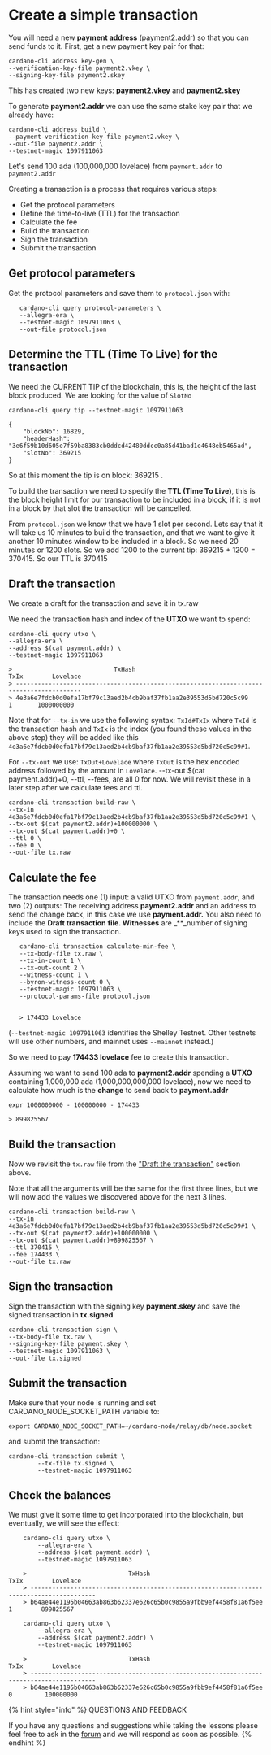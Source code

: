 # Create a simple transaction

You will need a new **payment address** \(payment2.addr\) so that you can send funds to it. First, get a new payment key pair for that:

```text
cardano-cli address key-gen \
--verification-key-file payment2.vkey \
--signing-key-file payment2.skey
```

This has created two new keys: **payment2.vkey** and **payment2.skey**

To generate **payment2.addr** we can use the same stake key pair that we already have:

```text
cardano-cli address build \
--payment-verification-key-file payment2.vkey \
--out-file payment2.addr \
--testnet-magic 1097911063
```

Let's send 100 ada (100,000,000 lovelace) from `payment.addr` to `payment2.addr`

Creating a transaction is a process that requires various steps:

* Get the protocol parameters
* Define the time-to-live \(TTL\) for the transaction
* Calculate the fee
* Build the transaction
* Sign the transaction
* Submit the transaction

## Get protocol parameters

Get the protocol parameters and save them to `protocol.json` with:

```text
   cardano-cli query protocol-parameters \
   --allegra-era \
   --testnet-magic 1097911063 \
   --out-file protocol.json
```

## Determine the TTL \(Time To Live\) for the transaction

We need the CURRENT TIP of the blockchain, this is, the height of the last block produced. We are looking for the value of `SlotNo`

```text
cardano-cli query tip --testnet-magic 1097911063

{
    "blockNo": 16829,
    "headerHash": "3e6f59b10d605e7f59ba8383cb0ddcd42480ddcc0a85d41bad1e4648eb5465ad",
    "slotNo": 369215
}
```

So at this moment the tip is on block: 369215
.

To build the transaction we need to specify the **TTL \(Time To Live\)**, this is the block height limit for our transaction to be included in a block, if it is not in a block by that slot the transaction will be cancelled.

From `protocol.json` we know that we have 1 slot per second. Lets say that it will take us 10 minutes to build the transaction, and that we want to give it another 10 minutes window to be included in a block. So we need 20 minutes or 1200 slots. So we add 1200 to the current tip: 369215 + 1200 = 370415. So our TTL is 370415

## Draft the transaction
We create a draft for the transaction and save it in tx.raw

We need the transaction hash and index of the **UTXO** we want to spend:

```text
cardano-cli query utxo \
--allegra-era \
--address $(cat payment.addr) \
--testnet-magic 1097911063

>                            TxHash                                 TxIx        Lovelace
> ----------------------------------------------------------------------------------------
> 4e3a6e7fdcb0d0efa17bf79c13aed2b4cb9baf37fb1aa2e39553d5bd720c5c99     1       1000000000
```

Note that for `--tx-in` we use the following syntax: `TxId#TxIx` where `TxId` is the transaction hash and `TxIx` is the index (you found these values in the above step) they will be added like this ```4e3a6e7fdcb0d0efa17bf79c13aed2b4cb9baf37fb1aa2e39553d5bd720c5c99#1```.

For `--tx-out` we use: `TxOut+Lovelace` where `TxOut` is the hex encoded address followed by the amount in `Lovelace`. --tx-out $(cat payment.addr)+0, --ttl, --fees, are all 0 for now. We will revisit these in a later step after we calculate fees and ttl.

```text
cardano-cli transaction build-raw \
--tx-in 4e3a6e7fdcb0d0efa17bf79c13aed2b4cb9baf37fb1aa2e39553d5bd720c5c99#1 \ 
--tx-out $(cat payment2.addr)+100000000 \
--tx-out $(cat payment.addr)+0 \
--ttl 0 \
--fee 0 \
--out-file tx.raw
```

## Calculate the fee

The transaction needs one \(1\) input: a valid UTXO from `payment.addr`, and two \(2\) outputs: The receiving address **payment2.addr** and an address to send the change back, in this case we use **payment.addr.** You also need to include the **Draft transaction file. Witnesses** are \_\*\*\_number of signing keys used to sign the transaction.

```text
   cardano-cli transaction calculate-min-fee \
   --tx-body-file tx.raw \
   --tx-in-count 1 \
   --tx-out-count 2 \
   --witness-count 1 \
   --byron-witness-count 0 \
   --testnet-magic 1097911063 \
   --protocol-params-file protocol.json


   > 174433 Lovelace
```

\(`--testnet-magic 1097911063` identifies the Shelley Testnet. Other testnets will use other numbers, and mainnet uses `--mainnet` instead.\)

So we need to pay **174433 lovelace** fee to create this transaction.

Assuming we want to send 100 ada to **payment2.addr** spending a **UTXO** containing 1,000,000 ada \(1,000,000,000,000 lovelace\), now we need to calculate how much is the **change** to send back to **payment.addr**

```text
expr 1000000000 - 100000000 - 174433

> 899825567
```

## Build the transaction

Now we revisit the `tx.raw` file from the ["Draft the transaction"](#draft-the-transaction) section above.

Note that all the arguments will be the same for the first three lines, but we will now add the values we discovered above for the next 3 lines.


```text
cardano-cli transaction build-raw \
--tx-in 4e3a6e7fdcb0d0efa17bf79c13aed2b4cb9baf37fb1aa2e39553d5bd720c5c99#1 \
--tx-out $(cat payment2.addr)+100000000 \
--tx-out $(cat payment.addr)+899825567 \
--ttl 370415 \
--fee 174433 \
--out-file tx.raw
```

## Sign the transaction

Sign the transaction with the signing key **payment.skey** and save the signed transaction in **tx.signed**

```text
cardano-cli transaction sign \
--tx-body-file tx.raw \
--signing-key-file payment.skey \
--testnet-magic 1097911063 \
--out-file tx.signed
```

## Submit the transaction

Make sure that your node is running and set CARDANO\_NODE\_SOCKET\_PATH variable to:

```text
export CARDANO_NODE_SOCKET_PATH=~/cardano-node/relay/db/node.socket
```

and submit the transaction:

```text
cardano-cli transaction submit \
        --tx-file tx.signed \
        --testnet-magic 1097911063
```

## Check the balances

We must give it some time to get incorporated into the blockchain, but eventually, we will see the effect:

```text
    cardano-cli query utxo \
        --allegra-era \
        --address $(cat payment.addr) \
        --testnet-magic 1097911063

    >                            TxHash                                 TxIx        Lovelace
    > ----------------------------------------------------------------------------------------
    > b64ae44e1195b04663ab863b62337e626c65b0c9855a9fbb9ef4458f81a6f5ee     1        899825567

    cardano-cli query utxo \
        --allegra-era \
        --address $(cat payment2.addr) \
        --testnet-magic 1097911063

    >                            TxHash                                 TxIx        Lovelace
    > ----------------------------------------------------------------------------------------
    > b64ae44e1195b04663ab863b62337e626c65b0c9855a9fbb9ef4458f81a6f5ee     0         100000000
```

{% hint style="info" %}
QUESTIONS AND FEEDBACK

If you have any questions and suggestions while taking the lessons please feel free to ask in the [forum](https://forum.cardano.org/c/english/operators-talk/119) and we will respond as soon as possible.
{% endhint %}

